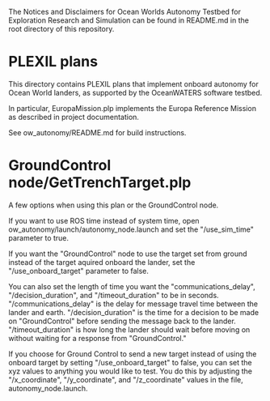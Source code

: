 The Notices and Disclaimers for Ocean Worlds Autonomy Testbed for Exploration
Research and Simulation can be found in README.md in the root directory of
this repository.

PLEXIL plans
============
This directory contains PLEXIL plans that implement onboard autonomy for Ocean
World landers, as supported by the OceanWATERS software testbed.

In particular, EuropaMission.plp implements the Europa Reference Mission as
described in project documentation.

See ow_autonomy/README.md for build instructions.

GroundControl node/GetTrenchTarget.plp
======================================
A few options when using this plan or the GroundControl node. 

If you want to use ROS time instead of system time, open 
ow_autonomy/launch/autonomy_node.launch and set the "/use_sim_time" parameter 
to true. 

If you want the "GroundControl" node to use the target set from ground instead of 
the target aquired  onboard the lander, set the "/use_onboard_target" parameter 
to false. 

You can also set the length of time you want the "communications_delay", 
"/decision_duration", and "/timeout_duration" to be in seconds. 
"/communications_delay" is the delay for message travel time between the lander and
earth. "/decision_duration" is the time for a decision to be made on "GroundControl" 
before sending the message back to the lander. "/timeout_duration" is how long the 
lander should wait before moving on without waiting for a response from "GroundControl." 

If you choose for Ground Control to send a new target instead of using the onboard 
target by setting "/use_onboard_target" to false, you can set the xyz values to 
anything you would like to test. You do this by adjusting the "/x_coordinate", 
"/y_coordinate", and "/z_coordinate" values in the file, autonomy_node.launch.
